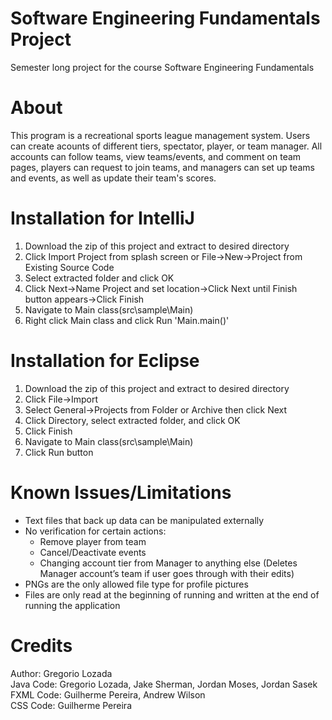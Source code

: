 # Software Engineering Fundamentals Project
Semester long project for the course Software Engineering Fundamentals
# About
This program is a recreational sports league management system. Users can create acounts of 
different tiers, spectator, player, or team manager. All accounts can follow teams, view 
teams/events, and comment on team pages, players can request to join teams, and managers 
can set up teams and events, as well as update their team's scores.
# Installation for IntelliJ
1. Download the zip of this project and extract to desired directory
2. Click Import Project from splash screen or File->New->Project from Existing Source Code
3. Select extracted folder and click OK
4. Click Next->Name Project and set location->Click Next until Finish button appears->Click Finish 
5. Navigate to Main class(src\sample\Main)
6. Right click Main class and click Run 'Main.main()'
# Installation for Eclipse
1. Download the zip of this project and extract to desired directory
2. Click File->Import
3. Select General->Projects from Folder or Archive then click Next
4. Click Directory, select extracted folder, and click OK
5. Click Finish
6. Navigate to Main class(src\sample\Main)
7. Click Run button
# Known Issues/Limitations
- Text files that back up data can be manipulated externally
- No verification for certain actions:
  - Remove player from team
  - Cancel/Deactivate events
  - Changing account tier from Manager to anything else (Deletes Manager account’s team if user goes through with their edits)
- PNGs are the only allowed file type for profile pictures
- Files are only read at the beginning of running and written at the end of running the application
# Credits
Author: Gregorio Lozada</br>
Java Code: Gregorio Lozada, Jake Sherman, Jordan Moses, Jordan Sasek</br>
FXML Code: Guilherme Pereira, Andrew Wilson</br>
CSS Code: Guilherme Pereira
